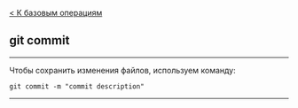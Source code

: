 [< К базовым операциям](./operations.md)

## git commit

---

Чтобы сохранить изменения файлов, используем команду:

```bash=
git commit -m "commit description"
```

---